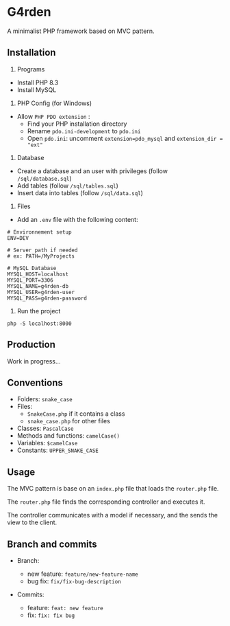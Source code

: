 # G4rden

A minimalist PHP framework based on MVC pattern.

## Installation

1. Programs

- Install PHP 8.3
- Install MySQL

1. PHP Config (for Windows)

- Allow `PHP PDO extension` :
  - Find your PHP installation directory
  - Rename `pdo.ini-development` to `pdo.ini`
  - Open `pdo.ini`: uncomment `extension=pdo_mysql` and `extension_dir = "ext"`

1. Database

- Create a database and an user with privileges (follow `/sql/database.sql`)
- Add tables (follow `/sql/tables.sql`)
- Insert data into tables (follow `/sql/data.sql`)

1. Files

- Add an `.env` file with the following content:

```
# Environnement setup
ENV=DEV

# Server path if needed
# ex: PATH=/MyProjects

# MySQL Database
MYSQL_HOST=localhost
MYSQL_PORT=3306
MYSQL_NAME=g4rden-db
MYSQL_USER=g4rden-user
MYSQL_PASS=g4rden-password
```

1. Run the project

```
php -S localhost:8000
```

## Production

Work in progress...

## Conventions

- Folders: `snake_case`
- Files:
  - `SnakeCase.php` if it contains a class
  - `snake_case.php` for other files
- Classes: `PascalCase`
- Methods and functions: `camelCase()`
- Variables: `$camelCase`
- Constants: `UPPER_SNAKE_CASE`

## Usage

The MVC pattern is base on an `index.php` file that loads the `router.php` file.

The `router.php` file finds the corresponding controller and executes it.

The controller communicates with a model if necessary, and the sends the view to the client.


## Branch and commits

- Branch:
    - new feature: `feature/new-feature-name`
    - bug fix: `fix/fix-bug-description`

- Commits:
    - feature: `feat: new feature`
    - fix: `fix: fix bug`